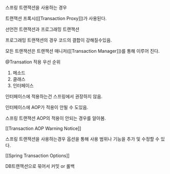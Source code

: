 
스프링 트랜잭션을 사용하는 경우

트랜잭션 프록시([[Transaction Proxy]])가 사용된다.

선언전 트랜잭션과 프로그래밍 트랜잭션

프로그래밍 트랜잭션의 경우 코드의 결합이 강해질수있음.

모든 트랜잭션은 트랜잭션 매니저([[Transaction Manager]])를 통해 이루어 진다.
 
 @Transation 적용 우선 순위
 1. 메소드
 2. 클래스
 3. 인터페이스

인터페이스에 적용하는건 스프링에서 권장하지 않음.

인터페이스에 AOP가 적용이 안될 수 도있음.

스프링 트랜잭션 AOP의 적용이 안되는 경우를 알아봄.

[[Transaction AOP Warning Notice]]

스프링 트랜잭션을 사용하는경우 옵션을 통해 사용 범위나 기능을 추가 및 수정할 수 있다.

[[Spring Transaction Options]]

DB트랜잭션으로 묶어서 커밋 or 롤백